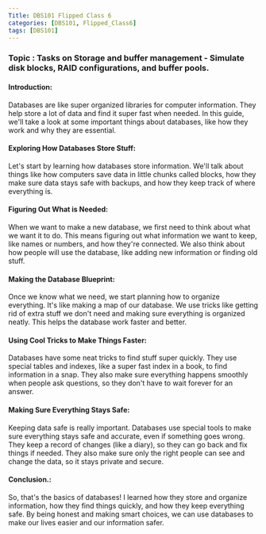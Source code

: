 ```yaml
---
Title: DBS101 Flipped Class 6
categories: [DBS101, Flipped_Class6]
tags: [DBS101]
---
```


### Topic : Tasks on Storage and buffer management - Simulate disk blocks, RAID configurations, and buffer pools.


#### Introduction:
Databases are like super organized libraries for computer information. They help store a lot of data and find it super fast when needed. In this guide, we'll take a look at some important things about databases, like how they work and why they are essential.

#### Exploring How Databases Store Stuff:
Let's start by learning how databases store information. We'll talk about things like how computers save data in little chunks called blocks, how they make sure data stays safe with backups, and how they keep track of where everything is.

#### Figuring Out What is Needed:
When we want to make a new database, we first need to think about what we want it to do. This means figuring out what information we want to keep, like names or numbers, and how they're connected. We also think about how people will use the database, like adding new information or finding old stuff.

#### Making the Database Blueprint:
Once we know what we need, we start planning how to organize everything. It's like making a map of our database. We use tricks like getting rid of extra stuff we don't need and making sure everything is organized neatly. This helps the database work faster and better.

#### Using Cool Tricks to Make Things Faster:
Databases have some neat tricks to find stuff super quickly. They use special tables and indexes, like a super fast index in a book, to find information in a snap. They also make sure everything happens smoothly when people ask questions, so they don't have to wait forever for an answer.

#### Making Sure Everything Stays Safe:
Keeping data safe is really important. Databases use special tools to make sure everything stays safe and accurate, even if something goes wrong. They keep a record of changes (like a diary), so they can go back and fix things if needed. They also make sure only the right people can see and change the data, so it stays private and secure.

#### Conclusion.:
So, that's the basics of databases! I learned how they store and organize information, how they find things quickly, and how they keep everything safe. By being honest and making smart choices, we can use databases to make our lives easier and our information safer.






